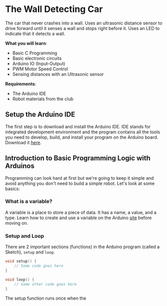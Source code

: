 # The Wall Detecting Car

The car that never crashes into a wall. Uses an ultrasonic distance sensor to drive forward until it senses a wall and stops right before it. Uses an LED to indicate that it detects a wall.

**What you will learn**:
 - Basic C Programming
 - Basic electronic circuits
 - Arduino IO (Input-Output)
 - PWM Motor Speed Control
 - Sensing distances with an Ultrasonic sensor

**Requirements**:
- The Arduino IDE 
- Robot materials from the club

## Setup the Arduino IDE
The first step is to download and install the Arduino IDE. IDE stands for integrated development environment and the program contains all the tools you need to develop, build, and install your program on the Arduino board. Download it [here](https://www.arduino.cc/en/main/software).

## Introduction to Basic Programming Logic with Arduinos
Programming can look hard at first but we're going to keep it simple and avoid anything you don't need to build a simple robot. Let's look at some basics:

### What is a variable?
A variable is a place to store a piece of data. It has a name, a value, and a type.
Learn how to create and use a variable on the Arduino [site](https://www.arduino.cc/en/Tutorial/Variables) before moving on.

### Setup and Loop
There are 2 important sections (functions) in the Arduino program (called a Sketch), `setup` and `loop`. 

```c
void setup() {
	// Some code goes here
}

void loop() {
	// Some other code goes here
}
```

The setup function runs once when the 
<!--stackedit_data:
eyJoaXN0b3J5IjpbLTEzODM1MjY3NDEsOTUzMDYwNzczLDE5ND
MwMDc1NDMsLTgwNjM0NDgwOCw5ODQ5MzAxODVdfQ==
-->